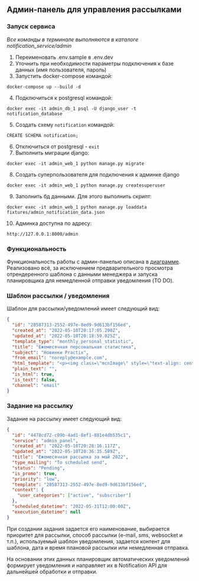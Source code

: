 ## Админ-панель для управления рассылками

### Запуск сервиса

_Все команды в терминале выполняются в каталоге notification_service/admin_

1. Переименовать .env.sample в .env.dev
2. Уточнить при необходимости параметры подключения к базе данных (имя пользователя, пароль)
3. Запустить docker-compose командой:
```shell
docker-compose up --build -d
```
4. Подключиться к postgresql командой:
```shell
docker exec -it admin_db_1 psql -U django_user -t notification_database
```
5. Создать схему `notification` командой:
```postgresql
CREATE SCHEMA notification;
```
6. Отключиться от postgresql - `exit`
7. Выполнить миграции django:
```shell
docker exec -it admin_web_1 python manage.py migrate
```
8. Создать суперпользователя для подключения к админке django
```shell
docker exec -it admin_web_1 python manage.py createsuperuser
```
9. Заполнить бд данными. Для этого выполнить скрипт:
```shell
docker exec -it admin_web_1 python manage.py loaddata fixtures/admin_notification_data.json
```
10. Админка доступна по адресу: 
```http request
http://127.0.0.1:8000/admin
```

### Функциональность
Функциональность работы с админ-панелью описана в [диаграмме](../architecture/admin_sequence_diagram.png). 
Реализовано всё, за исключением предварительного просмотра отрендеренного шаблона с данными менеджера и запуска 
планировщика для немедленной отправки уведомления (TO DO).

### Шаблон рассылки / уведомления

Шаблон для рассылки/уведомлений имеет следующий вид:

```json
{
  "id": "28587313-2552-497e-8ed9-9d613bf156ed",
  "created_at": "2022-05-10T20:17:05.290Z",
  "updated_at": "2022-05-10T20:18:59.025Z",
  "template_type": "monthly_personal_statistic",
  "title": "Ежемесячная персональная статистика",
  "subject": "Новинки Practix",
  "from_email": "noreply@example.com",
  "html_template": "<p><img class=\"mcnImage\" style=\"text-align: center; max-width: 221px; padding-bottom: 0px; vertical-align: bottom; display: block; margin-left: auto; margin-right: auto;\" src=\"https://mcusercontent.com/597bc5462e8302e1e9db1d857/images/7307dfb2-ccc5-4923-937b-4f833c61c341.png\" alt=\"\" width=\"221\" align=\"center\" /></p>\r\n<table style=\"border-collapse: collapse; width: 100%; background-color: #C2E0F4;\" border=\"1\">\r\n<tbody>\r\n<tr>\r\n<td style=\"width: 100%;\" colspan=\"2\">\r\n<h3 style=\"text-align: center;\"><span style=\"color: #3e4ff4;\">Здравствуйте, {{ username }}!</span></h3>\r\n</td>\r\n</tr>\r\n<tr>\r\n<td style=\"width: 100%;\" colspan=\"2\">\r\n<p style=\"text-align: center;\">За этот месяц вышло 13 новых фильмов и 8 сериалов. И все они есть в нашем онлайн-кинотеатре! Но что же вы больше всего смотрели в {{ month }}?</p>\r\n<p style=\"text-align: center;\"><strong>В этом месяце вы посмотрели {{ films_month_count }} фильмов.</strong></p>\r\n<p style=\"text-align: center;\"><strong>Из них {{ film_favourite_genre_count }} - {{ favorite_genre }}.</strong></p>\r\n</td>\r\n</tr>\r\n<tr>\r\n<td style=\"width: 49.9459%;\">\r\n<p>Поздравляем, ваше звание - {{ user_title }}!</p>\r\n<p>{{ user_title_description }}</p>\r\n</td>\r\n<td style=\"width: 50.0541%;\">{{ image_url }}</td>\r\n</tr>\r\n</tbody>\r\n</table>\r\n<p style=\"text-align: center;\">Чтобы мы писали реже, вы можете <span style=\"text-decoration: underline;\">отписаться от рассылки</span>.</p>",
  "plain_text": "",
  "is_html": true,
  "is_text": false,
  "channel": "email"
}
```

### Задание на рассылку

Задание на рассылку имеет следующий вид:

```json
{
  "id": "4478cd72-c09b-4ad1-8ef1-881e4db535c1",
  "service": "admin_panel",
  "created_at": "2022-05-10T20:28:16.117Z",
  "updated_at": "2022-05-10T20:36:35.589Z",
  "title": "Ежемесячная рассылка за май 2022",
  "type_mailing": "To scheduled send",
  "status": "Pending",
  "is_promo": true,
  "priority": "low",
  "template": "28587313-2552-497e-8ed9-9d613bf156ed",
  "context": {
    "user_categories": ["active", "subscriber"]
  },
  "scheduled_datetime": "2022-05-31T12:00:00Z",
  "execution_datetime": null
}
```

При создании задания задается его наименование, выбирается приоритет для рассылки, способ рассылки 
(e-mail, sms, websocket и т.п.), используемый шаблон уведомления, задается контент для шаблона, дата и время плановой 
рассылки или немедленная отправка.

На основании этих данных планировщик автоматических уведомлений формирует уведомления и направляет их в Notification API
для дальнейшей обработки и отправки.
